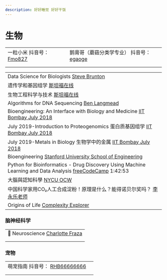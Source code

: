 ```yaml
---
description: 好好睡觉 好好干饭
---
```


# 生物

|                                                                                                          |                                                                                                                  |
| -------------------------------------------------------------------------------------------------------- | ---------------------------------------------------------------------------------------------------------------- |
| 一粒小米 抖音号： [Fmo827](https://www.douyin.com/user/MS4wLjABAAAAZhohR1ukACKQcgiJ7\_jAN7vktsGvOqL6hjz8dVhCWw8) | 鹅膏哥（蘑菇分类学专业） 抖音号： [egaoge](https://www.douyin.com/user/MS4wLjABAAAAzrWWaCi4b3dBc\_vNawn-CZIHyE4RBcesCZGEz9Vx29s) |
|                                                                                                          |                                                                                                                  |
|                                                                                                          |                                                                                                                  |

|                                                                                                                                                         |
| ------------------------------------------------------------------------------------------------------------------------------------------------------- |
| Data Science for Biologists [Steve Brunton](https://www.youtube.com/playlist?list=PLMrJAkhIeNNQz4BMoGSsN8cbt8pHlokhV)                                   |
| 遗传学和基因组学 [斯坦福在线](https://www.youtube.com/playlist?list=PLoROMvodv4rN0tcMQxyR0iaxerZ6Y6cy9)                                                              |
| 生物工程科学与技术 [斯坦福在线](https://www.youtube.com/playlist?list=PLoROMvodv4rPUhRLbOce-gTTvo09jvtRy)                                                             |
| Algorithms for DNA Sequencing [Ben Langmead](https://www.youtube.com/playlist?list=PL2mpR0RYFQsBiCWVJSvVAO3OJ2t7DzoHA)                                  |
| Bioengineering: An Interface with Biology and Medicine [IIT Bombay July 2018](https://www.youtube.com/playlist?list=PLOzRYVm0a65eyK0Cozdx7wNnCeRiB5RRp) |
| July 2019-Introduction to Proteogenomics 蛋白质基因组学 [IIT Bombay July 2018](https://www.youtube.com/playlist?list=PLOzRYVm0a65ejXQYPTNNRNbLmeqzCzsc-)       |
| July 2019-Metals in Biology 生物学中的金属 [IIT Bombay July 2018](https://www.youtube.com/playlist?list=PLOzRYVm0a65fp1pwefsnmYjWYvtzZ9xy7)                    |
| Bioengineering [Stanford University School of Engineering](https://www.youtube.com/playlist?list=PLDB35E6C6CA589269)                                    |
| Python for Bioinformatics - Drug Discovery Using Machine Learning and Data Analysis [freeCodeCamp](https://www.youtube.com/watch?v=jBlTQjcKuaY) 1:42:53 |
| 大腦與認知科學 [NYCU OCW](https://www.youtube.com/playlist?list=PLj6E8qlqmkFvVm2ygVpkUJRYA4b1zNFq7)                                                            |
| 中国科学家用CO₂人工合成淀粉！原理是什么？能得诺贝尔奖吗？ [李永乐老师](https://www.youtube.com/watch?v=0i8tqtudhZQ)                                                                     |
| Origins of Life [Complexity Explorer](https://www.youtube.com/playlist?list=PLF0b3ThojznS5m3hcoV\_JIcsYJiQ7L2\_R)                                       |

### 脑神经科学

|                                                                                                             |
| ----------------------------------------------------------------------------------------------------------- |
| 🧠 Neuroscience [Charlotte Fraza](https://www.youtube.com/playlist?list=PLrkJbc1rz5fZOE87k17hgfp3ZEBATBdDi) |
|                                                                                                             |
|                                                                                                             |

### 宠物

|                                                                                                               |   |
| ------------------------------------------------------------------------------------------------------------- | - |
| 萌宠指南  抖音号： [RHB66666666](https://www.douyin.com/user/MS4wLjABAAAAXuuG4sLLmJAu6uUBAApRtLLHgakH2e813Hkqs1QXlSg) |   |
|                                                                                                               |   |
|                                                                                                               |   |
